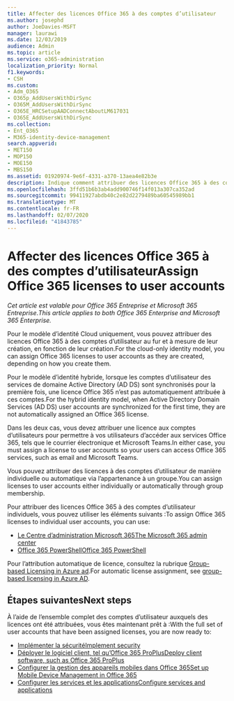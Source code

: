 ```yaml
---
title: Affecter des licences Office 365 à des comptes d’utilisateur
ms.author: josephd
author: JoeDavies-MSFT
manager: laurawi
ms.date: 12/03/2019
audience: Admin
ms.topic: article
ms.service: o365-administration
localization_priority: Normal
f1.keywords:
- CSH
ms.custom:
- Adm_O365
- O365p_AddUsersWithDirSync
- O365M_AddUsersWithDirSync
- O365E_HRCSetupAADConnectAboutLM617031
- O365E_AddUsersWithDirSync
ms.collection:
- Ent_O365
- M365-identity-device-management
search.appverid:
- MET150
- MOP150
- MOE150
- MBS150
ms.assetid: 01920974-9e6f-4331-a370-13aea4e82b3e
description: Indique comment attribuer des licences Office 365 à des comptes d’utilisateur, individuellement ou en fonction de l’appartenance à un groupe.
ms.openlocfilehash: 3ffd51b6b3ab4add900746f14f013a307ca352ad
ms.sourcegitcommit: 99411927abdb40c2e82d2279489ba60545989bb1
ms.translationtype: MT
ms.contentlocale: fr-FR
ms.lasthandoff: 02/07/2020
ms.locfileid: "41843785"
---
```

# <a name="assign-office-365-licenses-to-user-accounts"></a><span data-ttu-id="4cdcb-103">Affecter des licences Office 365 à des comptes d’utilisateur</span><span class="sxs-lookup"><span data-stu-id="4cdcb-103">Assign Office 365 licenses to user accounts</span></span>

<span data-ttu-id="4cdcb-104">*Cet article est valable pour Office 365 Entreprise et Microsoft 365 Entreprise*.</span><span class="sxs-lookup"><span data-stu-id="4cdcb-104">*This article applies to both Office 365 Enterprise and Microsoft 365 Enterprise.*</span></span>

<span data-ttu-id="4cdcb-105">Pour le modèle d’identité Cloud uniquement, vous pouvez attribuer des licences Office 365 à des comptes d’utilisateur au fur et à mesure de leur création, en fonction de leur création.</span><span class="sxs-lookup"><span data-stu-id="4cdcb-105">For the cloud-only identity model, you can assign Office 365 licenses to user accounts as they are created, depending on how you create them.</span></span>

<span data-ttu-id="4cdcb-106">Pour le modèle d’identité hybride, lorsque les comptes d’utilisateur des services de domaine Active Directory (AD DS) sont synchronisés pour la première fois, une licence Office 365 n’est pas automatiquement attribuée à ces comptes.</span><span class="sxs-lookup"><span data-stu-id="4cdcb-106">For the hybrid identity model, when Active Directory Domain Services (AD DS) user accounts are synchronized for the first time, they are not automatically assigned an Office 365 license.</span></span>

<span data-ttu-id="4cdcb-107">Dans les deux cas, vous devez attribuer une licence aux comptes d’utilisateurs pour permettre à vos utilisateurs d’accéder aux services Office 365, tels que le courrier électronique et Microsoft Teams.</span><span class="sxs-lookup"><span data-stu-id="4cdcb-107">In either case, you must assign a license to user accounts so your users can access Office 365 services, such as email and Microsoft Teams.</span></span>

<span data-ttu-id="4cdcb-108">Vous pouvez attribuer des licences à des comptes d’utilisateur de manière individuelle ou automatique via l’appartenance à un groupe.</span><span class="sxs-lookup"><span data-stu-id="4cdcb-108">You can assign licenses to user accounts either individually or automatically through group membership.</span></span>

<span data-ttu-id="4cdcb-109">Pour attribuer des licences Office 365 à des comptes d’utilisateur individuels, vous pouvez utiliser les éléments suivants :</span><span class="sxs-lookup"><span data-stu-id="4cdcb-109">To assign Office 365 licenses to individual user accounts, you can use:</span></span>

- [<span data-ttu-id="4cdcb-110">Le Centre d’administration Microsoft 365</span><span class="sxs-lookup"><span data-stu-id="4cdcb-110">The Microsoft 365 admin center</span></span>](https://docs.microsoft.com/office365/admin/subscriptions-and-billing/assign-licenses-to-users)
- [<span data-ttu-id="4cdcb-111">Office 365 PowerShell</span><span class="sxs-lookup"><span data-stu-id="4cdcb-111">Office 365 PowerShell</span></span>](https://docs.microsoft.com/office365/enterprise/powershell/assign-licenses-to-user-accounts-with-office-365-powershell)

<span data-ttu-id="4cdcb-112">Pour l’attribution automatique de licence, consultez la rubrique [Group-based Licensing in Azure ad](https://docs.microsoft.com/azure/active-directory/fundamentals/active-directory-licensing-whatis-azure-portal).</span><span class="sxs-lookup"><span data-stu-id="4cdcb-112">For automatic license assignment, see [group-based licensing in Azure AD](https://docs.microsoft.com/azure/active-directory/fundamentals/active-directory-licensing-whatis-azure-portal).</span></span>

## <a name="next-steps"></a><span data-ttu-id="4cdcb-113">Étapes suivantes</span><span class="sxs-lookup"><span data-stu-id="4cdcb-113">Next steps</span></span>

<span data-ttu-id="4cdcb-114">À l’aide de l’ensemble complet des comptes d’utilisateur auxquels des licences ont été attribuées, vous êtes maintenant prêt à :</span><span class="sxs-lookup"><span data-stu-id="4cdcb-114">With the full set of user accounts that have been assigned licenses, you are now ready to:</span></span>

- [<span data-ttu-id="4cdcb-115">Implémenter la sécurité</span><span class="sxs-lookup"><span data-stu-id="4cdcb-115">Implement security</span></span>](https://docs.microsoft.com/microsoft-365/security/office-365-security/security-roadmap)
- [<span data-ttu-id="4cdcb-116">Déployer le logiciel client, tel qu’Office 365 ProPlus</span><span class="sxs-lookup"><span data-stu-id="4cdcb-116">Deploy client software, such as Office 365 ProPlus</span></span>](https://docs.microsoft.com/DeployOffice/deployment-guide-for-office-365-proplus)
- [<span data-ttu-id="4cdcb-117">Configurer la gestion des appareils mobiles dans Office 365</span><span class="sxs-lookup"><span data-stu-id="4cdcb-117">Set up Mobile Device Management in Office 365</span></span>](https://support.office.com/article/set-up-mobile-device-management-mdm-in-office-365-dd892318-bc44-4eb1-af00-9db5430be3cd)
- [<span data-ttu-id="4cdcb-118">Configurer les services et les applications</span><span class="sxs-lookup"><span data-stu-id="4cdcb-118">Configure services and applications</span></span>](configure-services-and-applications.md)
